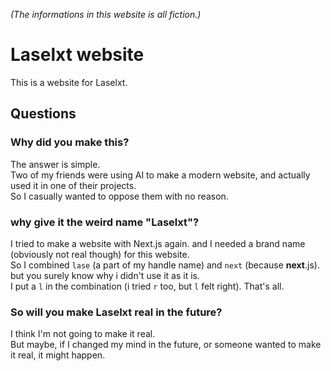_(The informations in this website is all fiction.)_

# Laselxt website
This is a website for Laselxt.

## Questions
### Why did you make this?
The answer is simple.\
Two of my friends were using AI to make a modern website, and actually used it in one of their projects.\
So I casually wanted to oppose them with no reason.

### why give it the weird name "Laselxt"?
I tried to make a website with Next.js again. and I needed a brand name (obviously not real though) for this website.\
So I combined `lase` (a part of my handle name) and `next` (because **next**.js). but you surely know why i didn't use it as it is.\
I put a `l` in the combination (i tried `r` too, but `l` felt right). That's all.

### So will you make Laselxt real in the future?
I think I'm not going to make it real.\
But maybe, if I changed my mind in the future, or someone wanted to make it real, it might happen.